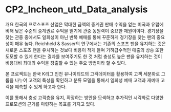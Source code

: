 # CP2_Incheon_utd_Data_analysis

개요
한국의 프로스포츠 산업은 막대한 금액의 중계권 판매 수익을 얻는 미국과 유럽에 비해 낮은 수준의 중계권료 수익을 얻기에 관중 동원력이 중요한 재원이이다. 경기장을 찾는 관중 중에서도 일회성이 아닌 반복 예매를 통해 꾸준하게 경기장을 찾는 팬의 중요성이 매우 높다. Reichheld & Sasser의 연구에서는 기존의 스포츠 팬을 유지하는 것은 새로운 스포츠 팬을 유치하는 것보다 비용이 적게 들며 기하급수적인 매출의 상승 또한 도모할 수 있게 한다는 결과를 보여주기도 한 것 처럼 충성도 높은 팬을 유지하는 것이 비용대비 최대의 수익을 창출할 수 있는 주요 방법이라 할 수 있다.

본 프로젝트는 한국 K리그 인천 유나이티드의 고객데이터를 활용하여 고객 세분화로 그룹을 나누어 고객의 특성을 확인하고 분류 모델을 통해서 일회성 예매 고객과 재예매 고객을 예측할 수 있게 하고자 한다.

이를 통해서 충성 고객층을 유지, 확장하는 방안을 모색하고 추가적인 시각화로 다양한 프로모션의 근거를 마련하는 목표를 가지고 있다.
